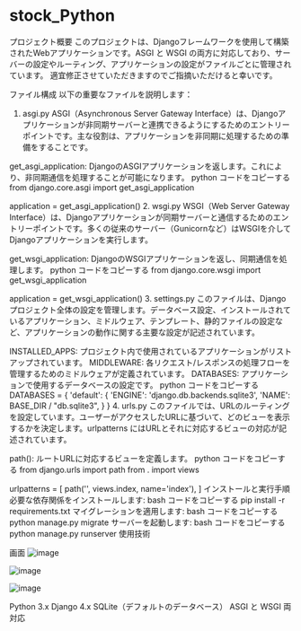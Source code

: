 # stock_Python

プロジェクト概要
このプロジェクトは、Djangoフレームワークを使用して構築されたWebアプリケーションです。ASGI と WSGI の両方に対応しており、サーバーの設定やルーティング、アプリケーションの設定がファイルごとに管理されています。
適宜修正させていただきますのでご指摘いただけると幸いです。

ファイル構成
以下の重要なファイルを説明します：

1. asgi.py
ASGI（Asynchronous Server Gateway Interface）は、Djangoアプリケーションが非同期サーバーと連携できるようにするためのエントリーポイントです。主な役割は、アプリケーションを非同期に処理するための準備をすることです。

get_asgi_application: DjangoのASGIアプリケーションを返します。これにより、非同期通信を処理することが可能になります。
python
コードをコピーする
from django.core.asgi import get_asgi_application

application = get_asgi_application()
2. wsgi.py
WSGI（Web Server Gateway Interface）は、Djangoアプリケーションが同期サーバーと通信するためのエントリーポイントです。多くの従来のサーバー（Gunicornなど）はWSGIを介してDjangoアプリケーションを実行します。

get_wsgi_application: DjangoのWSGIアプリケーションを返し、同期通信を処理します。
python
コードをコピーする
from django.core.wsgi import get_wsgi_application

application = get_wsgi_application()
3. settings.py
このファイルは、Djangoプロジェクト全体の設定を管理します。データベース設定、インストールされているアプリケーション、ミドルウェア、テンプレート、静的ファイルの設定など、アプリケーションの動作に関する主要な設定が記述されています。

INSTALLED_APPS: プロジェクト内で使用されているアプリケーションがリストアップされています。
MIDDLEWARE: 各リクエスト/レスポンスの処理フローを管理するためのミドルウェアが定義されています。
DATABASES: アプリケーションで使用するデータベースの設定です。
python
コードをコピーする
DATABASES = {
    'default': {
        'ENGINE': 'django.db.backends.sqlite3',
        'NAME': BASE_DIR / "db.sqlite3",
    }
}
4. urls.py
このファイルでは、URLのルーティングを設定しています。ユーザーがアクセスしたURLに基づいて、どのビューを表示するかを決定します。urlpatterns にはURLとそれに対応するビューの対応が記述されています。

path(): ルートURLに対応するビューを定義します。
python
コードをコピーする
from django.urls import path
from . import views

urlpatterns = [
    path('', views.index, name='index'),
]
インストールと実行手順
必要な依存関係をインストールします:
bash
コードをコピーする
pip install -r requirements.txt
マイグレーションを適用します:
bash
コードをコピーする
python manage.py migrate
サーバーを起動します:
bash
コードをコピーする
python manage.py runserver
使用技術

画面
![image](https://github.com/user-attachments/assets/ebf69948-2735-4a65-968f-01d87adf2e06)

![image](https://github.com/user-attachments/assets/26252870-67f3-4bee-8591-7ed4bc1c1c05)

![image](https://github.com/user-attachments/assets/76a64294-d517-4f69-8eac-b4925f1df9ba)

Python 3.x
Django 4.x
SQLite（デフォルトのデータベース）
ASGI と WSGI 両対応
